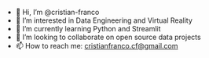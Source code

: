 - 👋 Hi, I’m @cristian-franco
- 👀 I’m interested in Data Engineering and Virtual Reality
- 🌱 I’m currently learning Python and Streamlit
- 💞️ I’m looking to collaborate on open source data projects
- 📫 How to reach me: cristianfranco.cf@gmail.com

<!---
cristian-franco/cristian-franco is a ✨ special ✨ repository because its `README.md` (this file) appears on your GitHub profile.
You can click the Preview link to take a look at your changes.
--->
